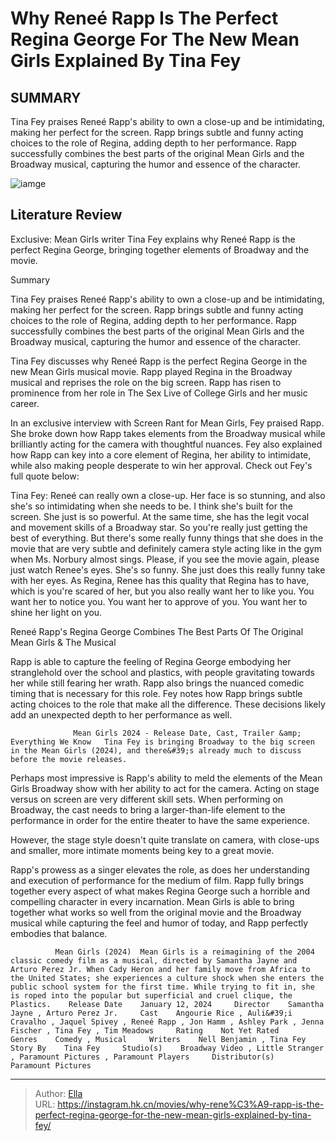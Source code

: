 # Why Reneé Rapp Is The Perfect Regina George For The New Mean Girls Explained By Tina Fey


## SUMMARY 



  Tina Fey praises Reneé Rapp&#39;s ability to own a close-up and be intimidating, making her perfect for the screen.   Rapp brings subtle and funny acting choices to the role of Regina, adding depth to her performance.   Rapp successfully combines the best parts of the original Mean Girls and the Broadway musical, capturing the humor and essence of the character.  

![iamge]()

## Literature Review

Exclusive: Mean Girls writer Tina Fey explains why Reneé Rapp is the perfect Regina George, bringing together elements of Broadway and the movie.


Summary

  Tina Fey praises Reneé Rapp&#39;s ability to own a close-up and be intimidating, making her perfect for the screen.   Rapp brings subtle and funny acting choices to the role of Regina, adding depth to her performance.   Rapp successfully combines the best parts of the original Mean Girls and the Broadway musical, capturing the humor and essence of the character.  





Tina Fey discusses why Reneé Rapp is the perfect Regina George in the new Mean Girls musical movie. Rapp played Regina in the Broadway musical and reprises the role on the big screen. Rapp has risen to prominence from her role in The Sex Live of College Girls and her music career.




In an exclusive interview with Screen Rant for Mean Girls, Fey praised Rapp. She broke down how Rapp takes elements from the Broadway musical while brilliantly acting for the camera with thoughtful nuances. Fey also explained how Rapp can key into a core element of Regina, her ability to intimidate, while also making people desperate to win her approval. Check out Fey&#39;s full quote below:


Tina Fey: Reneé can really own a close-up. Her face is so stunning, and also she&#39;s so intimidating when she needs to be. I think she&#39;s built for the screen. She just is so powerful. At the same time, she has the legit vocal and movement skills of a Broadway star. So you&#39;re really just getting the best of everything.
But there&#39;s some really funny things that she does in the movie that are very subtle and definitely camera style acting like in the gym when Ms. Norbury almost sings. Please, if you see the movie again, please just watch Renee&#39;s eyes. She&#39;s so funny. She just does this really funny take with her eyes.
As Regina, Renee has this quality that Regina has to have, which is you&#39;re scared of her, but you also really want her to like you. You want her to notice you. You want her to approve of you. You want her to shine her light on you.






 Reneé Rapp&#39;s Regina George Combines The Best Parts Of The Original Mean Girls &amp; The Musical 
         

Rapp is able to capture the feeling of Regina George embodying her stranglehold over the school and plastics, with people gravitating towards her while still fearing her wrath. Rapp also brings the nuanced comedic timing that is necessary for this role. Fey notes how Rapp brings subtle acting choices to the role that make all the difference. These decisions likely add an unexpected depth to her performance as well.

                  Mean Girls 2024 - Release Date, Cast, Trailer &amp; Everything We Know   Tina Fey is bringing Broadway to the big screen in the Mean Girls (2024), and there&#39;s already much to discuss before the movie releases.   

Perhaps most impressive is Rapp&#39;s ability to meld the elements of the Mean Girls Broadway show with her ability to act for the camera. Acting on stage versus on screen are very different skill sets. When performing on Broadway, the cast needs to bring a larger-than-life element to the performance in order for the entire theater to have the same experience.






However, the stage style doesn&#39;t quite translate on camera, with close-ups and smaller, more intimate moments being key to a great movie.




Rapp&#39;s prowess as a singer elevates the role, as does her understanding and execution of performance for the medium of film. Rapp fully brings together every aspect of what makes Regina George such a horrible and compelling character in every incarnation. Mean Girls is able to bring together what works so well from the original movie and the Broadway musical while capturing the feel and humor of today, and Rapp perfectly embodies that balance.

              Mean Girls (2024)  Mean Girls is a reimagining of the 2004 classic comedy film as a musical, directed by Samantha Jayne and Arturo Perez Jr. When Cady Heron and her family move from Africa to the United States; she experiences a culture shock when she enters the public school system for the first time. While trying to fit in, she is roped into the popular but superficial and cruel clique, the Plastics.    Release Date    January 12, 2024     Director    Samantha Jayne , Arturo Perez Jr.     Cast    Angourie Rice , Auli&#39;i Cravalho , Jaquel Spivey , Reneé Rapp , Jon Hamm , Ashley Park , Jenna Fischer , Tina Fey , Tim Meadows     Rating    Not Yet Rated     Genres    Comedy , Musical     Writers    Nell Benjamin , Tina Fey     Story By    Tina Fey     Studio(s)    Broadway Video , Little Stranger , Paramount Pictures , Paramount Players     Distributor(s)    Paramount Pictures      

 



---

> Author: [Ella](https://instagram.hk.cn/)  
> URL: https://instagram.hk.cn/movies/why-rene%C3%A9-rapp-is-the-perfect-regina-george-for-the-new-mean-girls-explained-by-tina-fey/  

